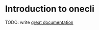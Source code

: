 # Introduction to onecli

TODO: write [great documentation](http://jacobian.org/writing/what-to-write/)
